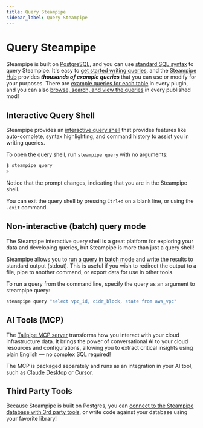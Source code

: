 ```yaml
---
title: Query Steampipe
sidebar_label: Query Steampipe
---
```


# Query Steampipe

Steampipe is built on [PostgreSQL](https://www.postgresql.org/), and you can use [standard SQL syntax](https://www..org/docs/14/sql.html) to query Steampipe. It's easy to [get started writing queries](/docs/sql/steampipe-sql), and the [Steampipe Hub](https://hub.steampipe.io/mods) provides ***thousands of example queries*** that you can use or modify for your purposes.  There are [example queries for each table](https://hub.steampipe.io/plugins/turbot/aws/tables/aws_s3_bucket) in every plugin, and you can also [browse, search, and view the queries](https://hub.steampipe.io/mods/turbot/aws_insights/queries) in every published mod!


## Interactive Query Shell
Steampipe provides an [interactive query shell](query/query-shell) that provides features like auto-complete, syntax highlighting, and command history to assist you in writing queries.

To open the query shell, run `steampipe query` with no arguments:

```bash
$ steampipe query
>
```

Notice that the prompt changes, indicating that you are in the Steampipe shell.

You can exit the query shell by pressing `Ctrl+d` on a blank line, or using the `.exit` command.


## Non-interactive (batch) query mode
The Steampipe interactive query shell is a great platform for exploring your data and developing queries, but Steampipe is more than just a query shell!

Steampipe allows you to [run a query in batch mode](query/batch-query) and write the results to standard output (stdout). This is useful if you wish to redirect the output to a file, pipe to another command, or export data for use in other tools.

To run a query from the command line, specify the query as an argument to steampipe query:
```bash
steampipe query "select vpc_id, cidr_block, state from aws_vpc"
```


## AI Tools (MCP)

The [Tailpipe MCP server](query/mcp) transforms how you interact with your cloud infrastructure data.  It brings the power of conversational AI to your cloud resources and configurations, allowing you to extract critical insights using plain English — no complex SQL required!

The MCP is packaged separately and runs as an integration in your AI tool, such as [Claude Desktop](https://claude.ai/download) or [Cursor](https://www.cursor.com/).


## Third Party Tools
Because Steampipe is built on Postgres, you can [connect to the Steampipe database with 3rd party tools](query/third-party), or write code against your database using your favorite library!
